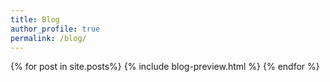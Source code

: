 ```yaml
---
title: Blog
author_profile: true
permalink: /blog/
---
```


{% for post in site.posts%}
  {% include blog-preview.html %}
{% endfor %}
